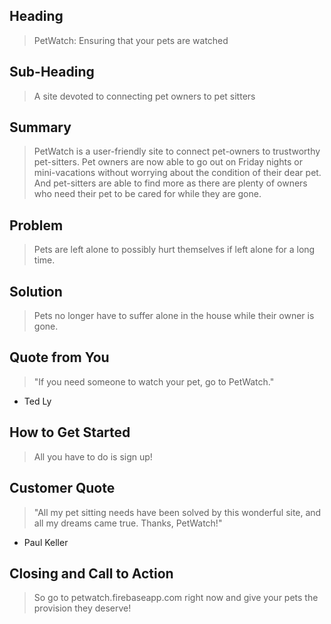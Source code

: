 ## Heading ##
  > PetWatch: Ensuring that your pets are watched

## Sub-Heading ##
  > A site devoted to connecting pet owners to pet sitters 

## Summary ##
  > PetWatch is a user-friendly site to connect pet-owners to trustworthy pet-sitters. Pet owners are now able to go out on Friday nights or mini-vacations without worrying about the condition of their dear pet. And pet-sitters are able to find more as there are plenty of owners who need their pet to be cared for while they are gone.

## Problem ##
  > Pets are left alone to possibly hurt themselves if left alone for a long time.

## Solution ##
  > Pets no longer have to suffer alone in the house while their owner is gone.

## Quote from You ##
  > "If you need someone to watch your pet, go to PetWatch."
  - Ted Ly

## How to Get Started ##
  > All you have to do is sign up!

## Customer Quote ##
  > "All my pet sitting needs have been solved by this wonderful site, and all my dreams came true. Thanks, PetWatch!" 
  - Paul Keller

## Closing and Call to Action ##
  > So go to petwatch.firebaseapp.com right now and give your pets the provision they deserve!
  